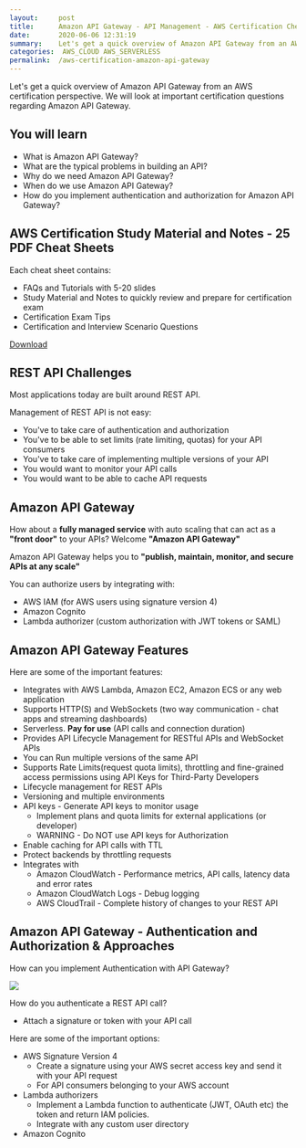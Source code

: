 ```yaml
---
layout:     post
title:      Amazon API Gateway - API Management - AWS Certification Cheat Sheet
date:       2020-06-06 12:31:19
summary:    Let's get a quick overview of Amazon API Gateway from an AWS certification perspective. We will look at important certification questions regarding Amazon API Gateway. 
categories:  AWS_CLOUD AWS_SERVERLESS
permalink:  /aws-certification-amazon-api-gateway
---
```


Let's get a quick overview of Amazon API Gateway from an AWS certification perspective. We will look at important certification questions regarding Amazon API Gateway.

## You will learn
- What is Amazon API Gateway?
- What are the typical problems in building an API?
- Why do we need Amazon API Gateway?
- When do we use Amazon API Gateway?
- How do you implement authentication and authorization for Amazon API Gateway?

## AWS Certification Study Material and Notes - 25 PDF Cheat Sheets

Each cheat sheet contains:
- FAQs and Tutorials with 5-20 slides
- Study Material and Notes to quickly review and prepare for certification exam
- Certification Exam Tips
- Certification and Interview Scenario Questions

<div>
 <a href="https://links.in28minutes.com/cloud-in28minutes-teachable-free-link" target="_blank" class="button instagram">Download</a>
</div>


## REST API Challenges

Most applications today are built around REST API.

Management of REST API is not easy:
- You've to take care of authentication and authorization
- You've to be able to set limits (rate limiting, quotas) for your API consumers
- You've to take care of implementing multiple versions of your API
- You would want to monitor your API calls
- You would want to be able to cache API requests

## Amazon API Gateway

How about a **fully managed service** with auto scaling that can act as a **"front door"** to your APIs? Welcome **"Amazon API Gateway"**

Amazon API Gateway helps you to **"publish, maintain, monitor, and secure APIs at any scale"**

You can authorize users by integrating with:
- AWS IAM (for AWS users using signature version 4)
- Amazon Cognito
- Lambda authorizer (custom authorization with JWT tokens or SAML)


## Amazon API Gateway Features

Here are some of the important features:
- Integrates with AWS Lambda, Amazon EC2, Amazon ECS or any web application
- Supports HTTP(S) and WebSockets (two way communication - chat apps and streaming dashboards)
- Serverless. **Pay for use** (API calls and connection duration)
- Provides API Lifecycle Management for RESTful APIs and WebSocket APIs
- You can Run multiple versions of the same API
- Supports Rate Limits(request quota limits), throttling and fine-grained access permissions using API Keys for Third-Party Developers
- Lifecycle management for REST APIs 
- Versioning and multiple environments
- API keys - Generate API keys to monitor usage
	- Implement plans and quota limits for external applications (or developer)
	- WARNING - Do NOT use API keys for Authorization
- Enable caching for API calls with TTL
- Protect backends by throttling requests
- Integrates with 
	- Amazon CloudWatch - Performance metrics, API calls, latency data and error rates
	- Amazon CloudWatch Logs - Debug logging
	- AWS CloudTrail - Complete history of changes to your REST API

## Amazon API Gateway - Authentication and Authorization & Approaches

How can you implement Authentication with API Gateway?

![](/images/aws/03-serverless/04-Request-With-SecurityToken.png)

How do you authenticate a REST API call?
- Attach a signature or token with your API call


Here are some of the important options:
- AWS Signature Version 4
	- Create a signature using your AWS secret access key and send it with your API request
	- For API consumers belonging to your AWS account
- Lambda authorizers
	- Implement a Lambda function to authenticate (JWT, OAuth etc) the token and return IAM policies. 
	- Integrate with any custom user directory
- Amazon Cognito
